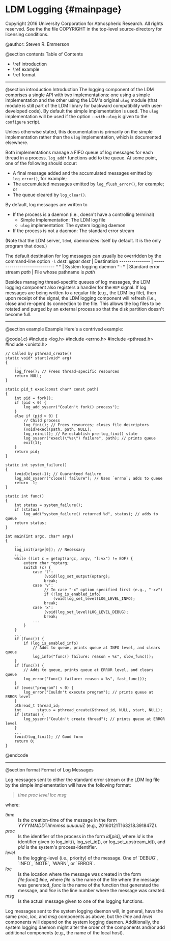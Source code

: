 LDM Logging             {#mainpage}
===========

Copyright 2016 University Corporation for Atmospheric Research. All rights
reserved. See the the file COPYRIGHT in the top-level source-directory for
licensing conditions.

@author: Steven R. Emmerson

@section contents Table of Contents
- \ref introduction
- \ref example
- \ref format

<hr>

@section introduction Introduction
The logging component of the LDM comprises a single API
with two implementations: one using a simple implementation and the other
using the LDM's original `ulog` module (that module is still part of the LDM
library for backward compatibility with user-developed code). By default the
simple implementation is used. The `ulog` implementation will be used if the
option `--with-ulog` is given to the `configure` script.

Unless otherwise stated, this documentation is primarily on the simple
implementation rather than the `ulog` implementation, which is documented
elsewhere.

Both implementations manage a FIFO queue of log messages for each thread in a
process. `log_add*` functions add to the queue. At some point, one of the
following should occur:
  - A final message added and the accumulated messages emitted by
    `log_error()`, for example;
  - The accumulated messages emitted by `log_flush_error()`, for example;
    or
  - The queue cleared by `log_clear()`.

By default, log messages are written to
  - If the process is a daemon (i.e., doesn't have a controlling terminal)
    - Simple Implementation: The LDM log file
    - `ulog` implementation: The system logging daemon
  - If the process is not a daemon: The standard error stream

(Note that the LDM server, `ldmd`, daemonizes itself by default. It is the
only program that does.)

The default destination for log messages can usually be overridden by the
command-line option `-l` _dest_:
@par
<em>dest</em>   | Destination
--------------- | -----------------------------
<tt>""</tt>     | System logging daemon
<tt>"-"</tt>    | Standard error stream
<em>path</em>   | File whose pathname is _path_

Besides managing thread-specific queues of log messages, the LDM logging
component also registers a handler for the `HUP` signal. If log messages are
being written to a regular file (e.g., the LDM log file), then upon receipt of
the signal, the LDM logging component will refresh (i.e., close and re-open) its
connection to the file. This allows the log files to be rotated and purged by an
external process so that the disk partition doesn't become full.

---------------

@section example Example
Here's a contrived example:

@code{.c}
    #include <log.h>
    #include <errno.h>
    #include <pthread.h>
    #include <unistd.h>

    // Called by pthread_create()
    static void* start(void* arg)
    {
        ...
        log_free(); // Frees thread-specific resources
        return NULL;
    }

    static pid_t exec(const char* const path)
    {
        int pid = fork();
        if (pid < 0) {
            log_add_syserr("Couldn't fork() process");
        }
        else if (pid > 0) {
            // Child process
            log_fini(); // Frees resources; closes file descriptors
            (void)execl(path, path, NULL);
            log_reinit(); // Re-establish pre-log_fini() state
            log_syserr("execl(\"%s\") failure", path); // prints queue
            exit(1);
        }
        return pid;
    }

    static int system_failure()
    {
        (void)close(-1); // Guaranteed failure
        log_add_syserr("close() failure"); // Uses `errno`; adds to queue
        return -1;
    }

    static int func()
    {
        int status = system_failure();
        if (status)
            log_add("system_failure() returned %d", status); // adds to queue
        return status;
    }

    int main(int argc, char* argv)
    {
        ...
        log_init(argv[0]); // Necessary
        ...
        while ((int c = getopt(argc, argv, "l:vx") != EOF) {
            extern char *optarg;
            switch (c) {
                case 'l':
                     (void)log_set_output(optarg);
                     break;
                case 'v':
                     // In case "-x" option specified first (e.g., "-xv")
                     if (!log_is_enabled_info)
                         (void)log_set_level(LOG_LEVEL_INFO);
                     break;
                case 'x':
                     (void)log_set_level(LOG_LEVEL_DEBUG);
                     break;
                ...
            }
        }
        ...
        if (func()) {
            if (log_is_enabled_info)
                // Adds to queue, prints queue at INFO level, and clears queue
                log_info("func() failure: reason = %s", slow_func());
        }
        if (func()) {
            // Adds to queue, prints queue at ERROR level, and clears queue
            log_error("func() failure: reason = %s", fast_func());
        }
        if (exec("program") < 0) {
            log_error("Couldn't execute program"); // prints queue at ERROR level
        }
        pthread_t thread_id;
        int       status = pthread_create(&thread_id, NULL, start, NULL);
        if (status) {
            log_syserr("Couldn't create thread"); // prints queue at ERROR level
        }
        ...
        (void)log_fini(); // Good form
        return 0;
    }
@endcode

<hr>

@section format Format of Log Messages

Log messages sent to either the standard error stream or the LDM log file by
the simple implementation will have the following format:

> _time_ _proc_ _level_ _loc_ _msg_

where:
<dl>
<dt><em>time</em> <dd>Is the creation-time of the message in the form
    <em>YYYYMMDD</em>T<em>hhmmss</em>.<em>uuuuuu</em>Z
    (e.g., 20160121T163218.391847Z).
<dt><em>proc</em> <dd>Is the identifier of the process in the form
    <em>id</em>[<em>pid</em>], where <em>id</em> is the identifier given to
    log_init(), log_set_id(), or log_set_upstream_id(), and <em>pid</em> is the
    system's process-identifier.
<dt><em>level</em> <dd>Is the logging-level (i.e., priority) of the message. One
    of `DEBUG`, `INFO`, `NOTE`, `WARN`, or `ERROR`.
<dt><em>loc</em> <dd>Is the location where the message was created in the form
    <em>file</em>:<em>func</em>():<em>line</em>, where <em>file</em> is the name
    of the file where the message was generated, <em>func</em> is the name of
    the function that generated the message, and <em>line</em> is the line
    number where the message was created.
<dt><em>msg</em></dt>  <dd>Is the actual message given to one of the logging
    functions.</dd>
</dl>

Log messages sent to the system logging daemon will, in general, have the same
_proc_, _loc_, and _msg_ components as above, but the _time_ and _level_ 
components will depend on the system logging daemon. Additionally, the system
logging daemon might alter the order of the components and/or add additional
components (e.g., the name of the local host).
